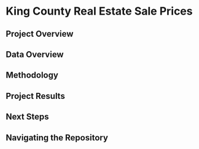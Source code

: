 # King County Real Estate Sale Prices

## Project Overview

## Data Overview

## Methodology

## Project Results

## Next Steps

## Navigating the Repository
